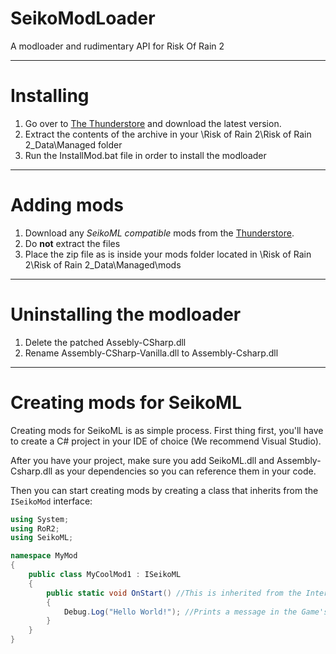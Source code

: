 # SeikoModLoader
A modloader and rudimentary API for Risk Of Rain 2

---
# Installing
1. Go over to [The Thunderstore](https://thunderstore.io/package/Mattomanx77/SeikoML/) and download the latest version.
2. Extract the contents of the archive in your \Risk of Rain 2\Risk of Rain 2_Data\Managed folder
3. Run the InstallMod.bat file in order to install the modloader
---
# Adding mods
1. Download any _SeikoML compatible_ mods from the [Thunderstore](https://thunderstore.io).
2. Do **not** extract the files
3. Place the zip file as is inside your mods folder located in \Risk of Rain 2\Risk of Rain 2_Data\Managed\mods
---
# Uninstalling the modloader
1. Delete the patched Assebly-CSharp.dll
2. Rename Assembly-CSharp-Vanilla.dll to Assembly-Csharp.dll
---
# Creating mods for SeikoML
Creating mods for SeikoML is as simple process. First thing first, you'll have to create a C# project in your IDE of choice (We recommend Visual Studio).

After you have your project, make sure you add SeikoML.dll and Assembly-Csharp.dll as your dependencies so you can reference them in your code.

Then you can start creating mods by creating a class that inherits from the `ISeikoMod` interface:
```csharp
using System;
using RoR2;
using SeikoML;

namespace MyMod
{
    public class MyCoolMod1 : ISeikoML
    {
        public static void OnStart() //This is inherited from the Interface and is Ran the moment the modloader loads
        {
            Debug.Log("Hello World!"); //Prints a message in the Game's log file!
        }
    }
}
```
